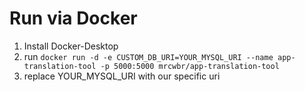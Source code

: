 # Run via Docker

1. Install Docker-Desktop
2. run `docker run -d -e CUSTOM_DB_URI=YOUR_MYSQL_URI --name app-translation-tool -p 5000:5000 mrcwbr/app-translation-tool`
3. replace YOUR_MYSQL_URI with our specific uri